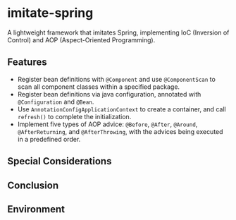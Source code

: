 # imitate-spring

A lightweight framework that imitates Spring, implementing IoC (Inversion of Control) and AOP (Aspect-Oriented Programming).

## Features

+ Register bean definitions with `@Component` and use `@ComponentScan` to scan all component classes within a specified package.
+ Register bean definitions via java configuration, annotated with `@Configuration` and `@Bean`.
+ Use `AnnotationConfigApplicationContext` to create a container, and call `refresh()` to complete the initialization.
+ Implement five types of AOP advice: `@Before`, `@After`, `@Around`, `@AfterReturning`, and `@AfterThrowing`, with the advices being executed in a predefined order.

## Special Considerations


## Conclusion


## Environment

